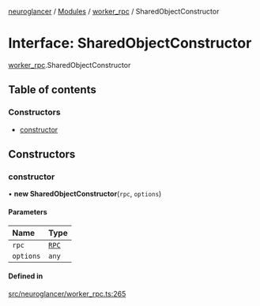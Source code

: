 [neuroglancer](../README.md) / [Modules](../modules.md) / [worker\_rpc](../modules/worker_rpc.md) / SharedObjectConstructor

# Interface: SharedObjectConstructor

[worker_rpc](../modules/worker_rpc.md).SharedObjectConstructor

## Table of contents

### Constructors

- [constructor](worker_rpc.SharedObjectConstructor.md#constructor)

## Constructors

### constructor

• **new SharedObjectConstructor**(`rpc`, `options`)

#### Parameters

| Name | Type |
| :------ | :------ |
| `rpc` | [`RPC`](../classes/worker_rpc.RPC.md) |
| `options` | `any` |

#### Defined in

[src/neuroglancer/worker_rpc.ts:265](https://github.com/ActiveBrainAtlas2/neuroglancer/blob/b9eb98e6/src/neuroglancer/worker_rpc.ts#L265)
